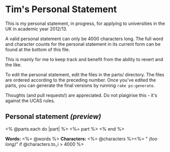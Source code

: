 # Tim's Personal Statement

This is my personal statement, in progress, for applying to universities in the UK in academic year 2012/13.

A valid personal statement can only be 4000 characters long. The full word and character counts for the personal statement in its current form can be found at the bottom of this file.

This is mainly for me to keep track and benefit from the ability to revert and the like.

To edit the personal statement, edit the files in the parts/ directory. The files are ordered according to the preceding number. Once you've edited the parts, you can generate the final versions by running `rake ps:generate`.

Thoughts (and pull requests!) are appreciated. Do not plaigirise this - it's against the UCAS rules.

## Personal statement *(preview)*

<% @parts.each do |part| %>
<%= part %>
<% end %>

__Words:__ <%= @words %>
__Characters:__ <%= @characters %><%= " *(too long)*" if @characters.to_i > 4000 %>